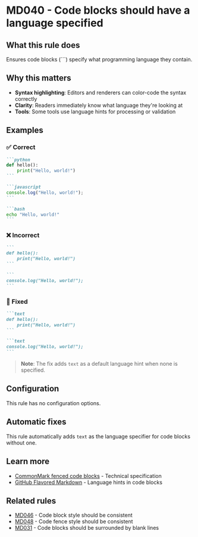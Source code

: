 # MD040 - Code blocks should have a language specified

## What this rule does

Ensures code blocks (```) specify what programming language they contain.

## Why this matters

- **Syntax highlighting**: Editors and renderers can color-code the syntax correctly
- **Clarity**: Readers immediately know what language they're looking at
- **Tools**: Some tools use language hints for processing or validation

## Examples

### ✅ Correct

````markdown
```python
def hello():
    print("Hello, world!")
```

```javascript
console.log("Hello, world!");
```

```bash
echo "Hello, world!"
```
````

### ❌ Incorrect

<!-- rumdl-disable MD040 MD031 -->

````markdown
```
def hello():
    print("Hello, world!")
```

```
console.log("Hello, world!");
```
````

<!-- rumdl-enable MD040 MD031 -->

### 🔧 Fixed

````markdown
```text
def hello():
    print("Hello, world!")
```

```text
console.log("Hello, world!");
```
````

> **Note**: The fix adds `text` as a default language hint when none is specified.

## Configuration

This rule has no configuration options.

## Automatic fixes

This rule automatically adds `text` as the language specifier for code blocks without one.

## Learn more

- [CommonMark fenced code blocks](https://spec.commonmark.org/0.31.2/#fenced-code-blocks) - Technical specification
- [GitHub Flavored Markdown](https://github.github.com/gfm/#info-string) - Language hints in code blocks

## Related rules

- [MD046](md046.md) - Code block style should be consistent
- [MD048](md048.md) - Code fence style should be consistent
- [MD031](md031.md) - Code blocks should be surrounded by blank lines
